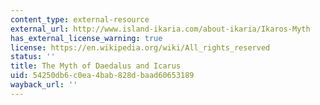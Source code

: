 ```yaml
---
content_type: external-resource
external_url: http://www.island-ikaria.com/about-ikaria/Ikaros-Myth
has_external_license_warning: true
license: https://en.wikipedia.org/wiki/All_rights_reserved
status: ''
title: The Myth of Daedalus and Icarus
uid: 54250db6-c0ea-4bab-828d-baad60653189
wayback_url: ''
---
```

